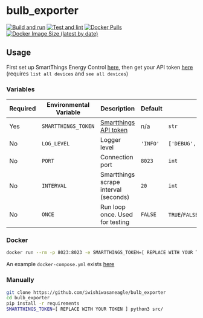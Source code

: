 # bulb_exporter
[![Build and run](https://github.com/iwishiwasaneagle/bulb_exporter/actions/workflows/docker-test.yml/badge.svg)](https://github.com/iwishiwasaneagle/bulb_exporter/actions/workflows/docker-test.yml)
[![Test and lint](https://github.com/iwishiwasaneagle/bulb_exporter/actions/workflows/test_and_lint.yml/badge.svg)](https://github.com/iwishiwasaneagle/bulb_exporter/actions/workflows/test_and_lint.yml)
[![Docker Pulls](https://img.shields.io/docker/pulls/iwishiwasaneagle/bulb_exporter)](https://hub.docker.com/r/iwishiwasaneagle/bulb_exporter)
[![Docker Image Size (latest by date)](https://img.shields.io/docker/image-size/iwishiwasaneagle/bulb_exporter)](https://hub.docker.com/r/iwishiwasaneagle/bulb_exporter)

## Usage

First set up SmartThings Energy Control [here](https://help.bulb.co.uk/hc/en-us/articles/360034651651-Setting-up-SmartThings-Energy-Control-STEC-), then get your API token [here](https://account.smartthings.com/login?redirect=https%3A%2F%2Faccount.smartthings.com%2Ftokens) (requires `list all devices` and `see all devices`)

### Variables
| Required | Environmental Variable | Description | Default | Possible values |
| - | - | - | - | - |
| Yes | `SMARTTHINGS_TOKEN` | [Smartthings API token](https://account.smartthings.com/login?redirect=https%3A%2F%2Faccount.smartthings.com%2Ftokens) | n/a | `str` | 
| No | `LOG_LEVEL` | Logger level | `'INFO'` | `['DEBUG','INFO','WARNING','ERROR']` |
| No | `PORT` | Connection port | `8023` | `int`
| No | `INTERVAL` | Smartthings scrape interval (seconds) | `20` | `int` |
| No | `ONCE` | Run loop once. Used for testing | `FALSE` | `TRUE`/`FALSE` |

### Docker

```bash
docker run --rm -p 8023:8023 -e SMARTTHINGS_TOKEN=[ REPLACE WITH YOUR TOKEN ] iwishiwasaneagle/bulb_exporter:latest
```

An example `docker-compose.yml` exists [here](docker-compose.yml)

### Manually

```bash
git clone https://github.com/iwishiwasaneagle/bulb_exporter
cd bulb_exporter
pip install -r requirements
SMARTTHINGS_TOKEN=[ REPLACE WITH YOUR TOKEN ] python3 src/
```
